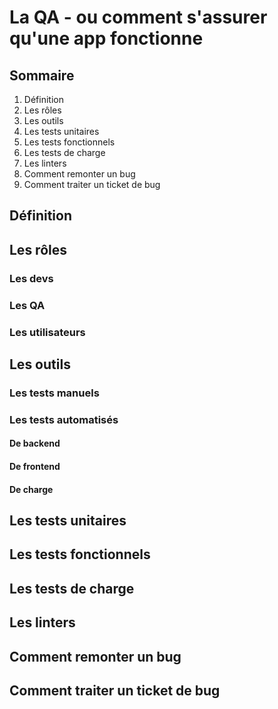 # La QA - ou comment s'assurer qu'une app fonctionne

## Sommaire 

 1. Définition
 2. Les rôles
 3. Les outils
 4. Les tests unitaires
 5. Les tests fonctionnels
 6. Les tests de charge
 7. Les linters
 8. Comment remonter un bug
 9. Comment traiter un ticket de bug

## Définition

## Les rôles

### Les devs

### Les QA

### Les utilisateurs

## Les outils

### Les tests manuels

### Les tests automatisés

#### De backend

#### De frontend

#### De charge

## Les tests unitaires

## Les tests fonctionnels

## Les tests de charge

## Les linters

## Comment remonter un bug

## Comment traiter un ticket de bug
